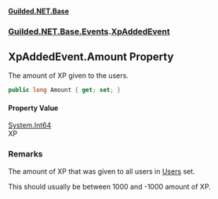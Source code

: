 
#### [Guilded.NET.Base](Guilded_NET_Base 'Guilded.NET.Base')
### [Guilded.NET.Base.Events](Guilded_NET_Base#Guilded_NET_Base_Events 'Guilded.NET.Base.Events').[XpAddedEvent](XpAddedEvent 'Guilded.NET.Base.Events.XpAddedEvent')
## XpAddedEvent.Amount Property

The amount of XP given to the users.
```csharp
public long Amount { get; set; }
```


#### Property Value
[System.Int64](https://docs.microsoft.com/en-us/dotnet/api/System.Int64 'System.Int64')  
XP

### Remarks
  
The amount of XP that was given to all users in [Users](XpAddedEvent_Users 'Guilded.NET.Base.Events.XpAddedEvent.Users') set.  
  
This should usually be between 1000 and -1000 amount of XP.